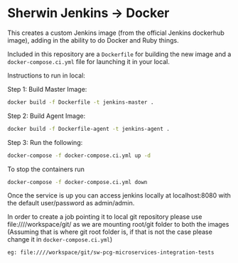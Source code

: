 # Sherwin Jenkins -> Docker 

This creates a custom Jenkins image (from the official Jenkins dockerhub  image), adding in the ability to do Docker and Ruby things.

Included in this repository are a `Dockerfile` for building the new image and a `docker-compose.ci.yml` file for launching it in your local.

Instructions to run in local:

Step 1: Build Master Image:

```sh
docker build -f Dockerfile -t jenkins-master .
```

Step 2: Build Agent Image:

```sh
docker build -f Dockerfile-agent -t jenkins-agent .
```

Step 3: Run the following:
```sh
docker-compose -f docker-compose.ci.yml up -d
```

To stop the containers run
```sh
docker-compose -f docker-compose.ci.yml down
```

Once the service is up you can access jenkins locally at localhost:8080 
with the default user/password as admin/admin.

In order to create a job pointing it to local git repository please use file:////workspace/git/<REPO NAME> as we are mounting root/git folder to both the images (Assuming that is where git root folder is, if that is not the case please change it in `docker-compose.ci.yml`)

	eg: file:////workspace/git/sw-pcg-microservices-integration-tests